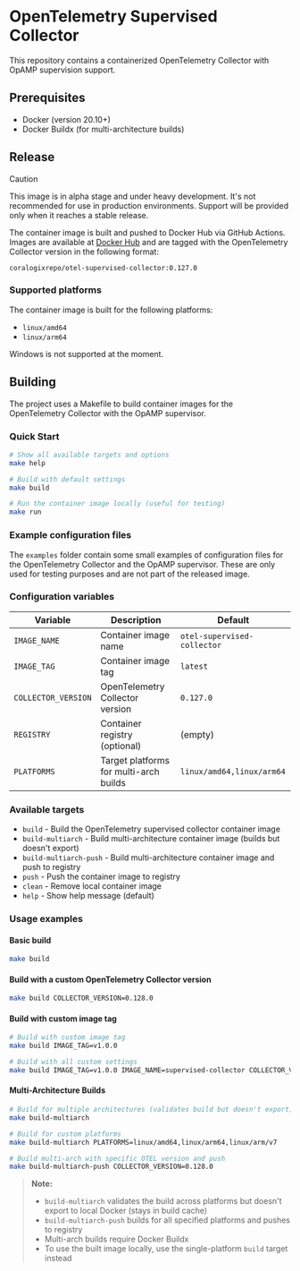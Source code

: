 # OpenTelemetry Supervised Collector

This repository contains a containerized OpenTelemetry Collector with OpAMP supervision support.

## Prerequisites

- Docker (version 20.10+)
- Docker Buildx (for multi-architecture builds)

## Release

> [!CAUTION]
> This image is in alpha stage and under heavy development. It's not recommended
> for use in production environments. Support will be provided only when it reaches
> a stable release.

The container image is built and pushed to Docker Hub via GitHub Actions.
Images are available at [Docker Hub](https://hub.docker.com/r/coralogixrepo/otel-supervised-collector)
and are tagged with the OpenTelemetry Collector version in the following format:

```
coralogixrepo/otel-supervised-collector:0.127.0
```

### Supported platforms

The container image is built for the following platforms:

- `linux/amd64`
- `linux/arm64`

Windows is not supported at the moment.

## Building

The project uses a Makefile to build container images for the OpenTelemetry Collector
with the OpAMP supervisor.

### Quick Start

```bash
# Show all available targets and options
make help

# Build with default settings
make build

# Run the container image locally (useful for testing)
make run
```

### Example configuration files

The `examples` folder contain some small examples of configuration files for
the OpenTelemetry Collector and the OpAMP supervisor. These are only used for
testing purposes and are not part of the released image.

### Configuration variables

| Variable            | Description                            | Default                     |
| ------------------- | -------------------------------------- | --------------------------- |
| `IMAGE_NAME`        | Container image name                   | `otel-supervised-collector` |
| `IMAGE_TAG`         | Container image tag                    | `latest`                    |
| `COLLECTOR_VERSION` | OpenTelemetry Collector version        | `0.127.0`                   |
| `REGISTRY`          | Container registry (optional)          | (empty)                     |
| `PLATFORMS`         | Target platforms for multi-arch builds | `linux/amd64,linux/arm64`   |

### Available targets

- `build` - Build the OpenTelemetry supervised collector container image
- `build-multiarch` - Build multi-architecture container image (builds but doesn't export)
- `build-multiarch-push` - Build multi-architecture container image and push to registry
- `push` - Push the container image to registry
- `clean` - Remove local container image
- `help` - Show help message (default)

### Usage examples

#### Basic build
```bash
make build
```

#### Build with a custom OpenTelemetry Collector version
```bash
make build COLLECTOR_VERSION=0.128.0
```

#### Build with custom image tag
```bash
# Build with custom image tag
make build IMAGE_TAG=v1.0.0

# Build with all custom settings
make build IMAGE_TAG=v1.0.0 IMAGE_NAME=supervised-collector COLLECTOR_VERSION=0.129.0
```

#### Multi-Architecture Builds
```bash
# Build for multiple architectures (validates build but doesn't export)
make build-multiarch

# Build for custom platforms
make build-multiarch PLATFORMS=linux/amd64,linux/arm64,linux/arm/v7

# Build multi-arch with specific OTEL version and push
make build-multiarch-push COLLECTOR_VERSION=0.128.0
```

> **Note:**
> - `build-multiarch` validates the build across platforms but doesn't export to local Docker (stays in build cache)
> - `build-multiarch-push` builds for all specified platforms and pushes to registry
> - Multi-arch builds require Docker Buildx
> - To use the built image locally, use the single-platform `build` target instead